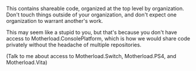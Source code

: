 This contains shareable code, organized at the top level by organization.
Don't touch things outside of your organization, and don't expect one organization to warrant another's work.

This may seem like a stupid to you, but that's because you don't have access to Motherload.ConsolePlatform, which is how we would share code privately without the headache of multiple repositories.

(Talk to me about access to Motherload.Switch, Motherload.PS4, and Motherload.Vita)